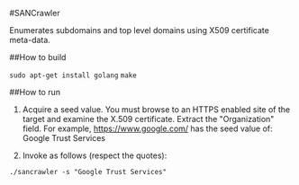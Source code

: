 #SANCrawler

Enumerates subdomains and top level domains using X509 certificate meta-data.

##How to build 

`sudo apt-get install golang`
`make`

##How to run

1. Acquire a seed value. You must browse to an HTTPS enabled site of the target and examine the X.509
   certificate. Extract the "Organization" field. For example, https://www.google.com/ has the
   seed value of: Google Trust Services

2. Invoke as follows (respect the quotes):

  `./sancrawler -s "Google Trust Services"`

